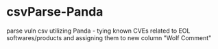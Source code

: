 # csvParse-Panda
parse vuln csv utilizing Panda - tying known CVEs related to EOL softwares/products and assigning them to new column "Wolf Comment"
